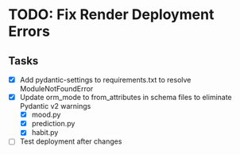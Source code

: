# TODO: Fix Render Deployment Errors

## Tasks
- [x] Add pydantic-settings to requirements.txt to resolve ModuleNotFoundError
- [x] Update orm_mode to from_attributes in schema files to eliminate Pydantic v2 warnings
  - [x] mood.py
  - [x] prediction.py
  - [x] habit.py
- [ ] Test deployment after changes
